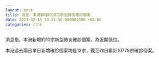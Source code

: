 ```yaml
---
layout: post
title: 消息：本港新增約10宗新型肺炎確診個案
date: 2021-02-15 13:32:58.000000000 +08:00
categories: rthk
---
```


消息指，本港新增約10宗新型肺炎確診個案，為近期低位。

本港過去兩日單日新增確診個案均是12宗，截至昨日累計10779宗確診個案。
